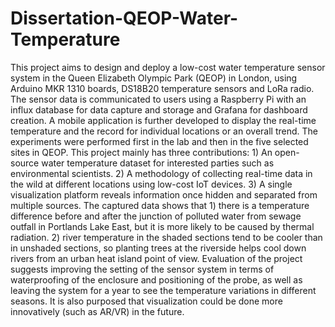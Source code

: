 # Dissertation-QEOP-Water-Temperature

  This project aims to design and deploy a low-cost water temperature sensor system in the Queen Elizabeth Olympic Park (QEOP) in London, using Arduino MKR 1310 boards, DS18B20 temperature sensors and LoRa radio. The sensor data is communicated to users using a Raspberry Pi with an influx database for data capture and storage and Grafana for dashboard creation. A mobile application is further developed to display the real-time temperature and the record for individual locations or an overall trend. The experiments were performed first in the lab and then in the five selected sites in QEOP. 
  This project mainly has three contributions: 1) An open-source water temperature dataset for interested parties such as environmental scientists. 2) A methodology of collecting real-time data in the wild at different locations using low-cost IoT devices. 3) A single visualization platform reveals information once hidden and separated from multiple sources. 
  The captured data shows that 1) there is a temperature difference before and after the junction of polluted water from sewage outfall in Portlands Lake East, but it is more likely to be caused by thermal radiation. 2) river temperature in the shaded sections tend to be cooler than in unshaded sections, so planting trees at the riverside helps cool down rivers from an urban heat island point of view. 
  Evaluation of the project suggests improving the setting of the sensor system in terms of waterproofing of the enclosure and positioning of the probe, as well as leaving the system for a year to see the temperature variations in different seasons. It is also purposed that visualization could be done more innovatively (such as AR/VR) in the future. 
